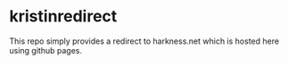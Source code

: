 # kristinredirect
This repo simply provides a redirect to harkness.net which is hosted here using github pages.
